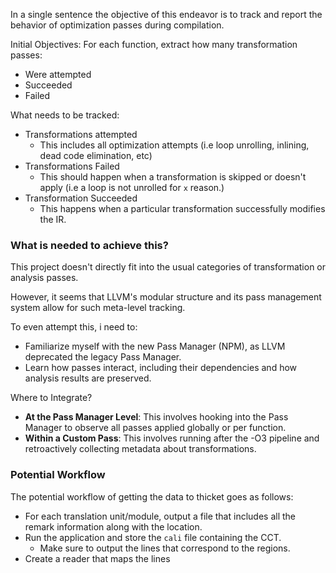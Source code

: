 In a single sentence the objective of this endeavor is to track and report the behavior of optimization passes during compilation.

Initial Objectives: For each function, extract how many transformation passes:
- Were attempted
- Succeeded
- Failed

What needs to be tracked:
- Transformations attempted
	- This includes all optimization attempts (i.e loop unrolling, inlining, dead code elimination, etc)
- Transformations Failed
	- This should happen when a transformation is skipped or doesn't apply (i.e a loop is not unrolled for `x` reason.)
- Transformation Succeeded
	- This happens when a particular transformation successfully modifies the IR.

### What is needed to achieve this?
This project doesn't directly fit into the usual categories of transformation or analysis passes. 

However, it seems that LLVM's modular structure and its pass management system allow for such meta-level tracking.

To even attempt this, i need to:
- Familiarize myself with the new Pass Manager (NPM), as LLVM deprecated the legacy Pass Manager.
- Learn how passes interact, including their dependencies and how analysis results are preserved.

Where to Integrate?
- **At the Pass Manager Level**: This involves hooking into the Pass Manager to observe all passes applied globally or per function.
- **Within a Custom Pass**: This involves running after the -O3 pipeline and retroactively collecting metadata about transformations.




### Potential Workflow

The potential workflow of getting the data to thicket goes as follows:
- For each translation unit/module, output a file that includes all the remark information along with the location.
- Run the application and store the `cali` file containing the CCT.
	- Make sure to output the lines that correspond to the regions.
- Create a reader that maps the lines 